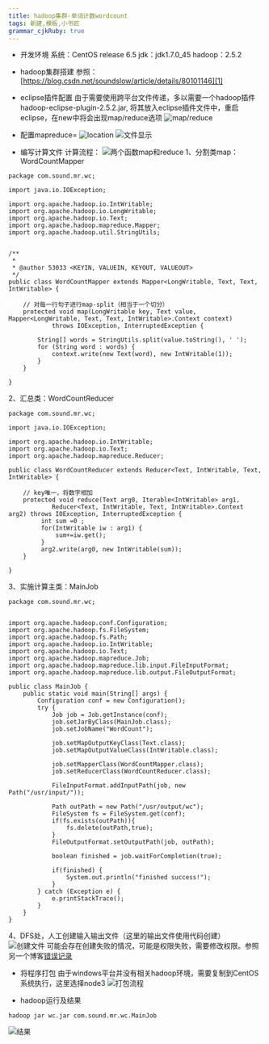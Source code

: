 ```yaml
---
title: hadoop集群-单词计数wordcount 
tags: 新建,模板,小书匠
grammar_cjkRuby: true
---
```

* 开发环境
系统：CentOS release 6.5
jdk：jdk1.7.0_45
hadoop：2.5.2

* hadoop集群搭建
参照：[https://blog.csdn.net/soundslow/article/details/80101146][1]

* eclipse插件配置
由于需要使用跨平台文件传递，多以需要一个hadoop插件hadoop-eclipse-plugin-2.5.2.jar,
将其放入eclipse插件文件中，重启eclipse，在new中将会出现map/reduce选项
![map/reduce][2]

* 配置mapreduce=
![location][3]
![文件显示][4]


* 编写计算文件
计算流程：
![两个函数map和reduce][5]
1、分割类map：WordCountMapper

``` stylus
package com.sound.mr.wc;

import java.io.IOException;

import org.apache.hadoop.io.IntWritable;
import org.apache.hadoop.io.LongWritable;
import org.apache.hadoop.io.Text;
import org.apache.hadoop.mapreduce.Mapper;
import org.apache.hadoop.util.StringUtils;


/**
 * 
 * @author 53033 <KEYIN, VALUEIN, KEYOUT, VALUEOUT>
 */
public class WordCountMapper extends Mapper<LongWritable, Text, Text, IntWritable> {

	// 对每一行句子进行map-split（相当于一个切分）
	protected void map(LongWritable key, Text value, Mapper<LongWritable, Text, Text, IntWritable>.Context context)
			throws IOException, InterruptedException {
		
		String[] words = StringUtils.split(value.toString(), ' ');
		for (String word : words) {
			context.write(new Text(word), new IntWritable(1));
		}
	}

}

```
2、汇总类：WordCountReducer

``` stylus
package com.sound.mr.wc;

import java.io.IOException;

import org.apache.hadoop.io.IntWritable;
import org.apache.hadoop.io.Text;
import org.apache.hadoop.mapreduce.Reducer;

public class WordCountReducer extends Reducer<Text, IntWritable, Text, IntWritable> {

	// key唯一，将数字相加
	protected void reduce(Text arg0, Iterable<IntWritable> arg1,
			Reducer<Text, IntWritable, Text, IntWritable>.Context arg2) throws IOException, InterruptedException {
		 int sum =0 ;
		 for(IntWritable iw : arg1) {
			 sum+=iw.get();
		 }
		 arg2.write(arg0, new IntWritable(sum));
	}

}

```
3、实施计算主类：MainJob

``` stylus
package com.sound.mr.wc;


import org.apache.hadoop.conf.Configuration;
import org.apache.hadoop.fs.FileSystem;
import org.apache.hadoop.fs.Path;
import org.apache.hadoop.io.IntWritable;
import org.apache.hadoop.io.Text;
import org.apache.hadoop.mapreduce.Job;
import org.apache.hadoop.mapreduce.lib.input.FileInputFormat;
import org.apache.hadoop.mapreduce.lib.output.FileOutputFormat;

public class MainJob {
	public static void main(String[] args) {
		Configuration conf = new Configuration();
		try {
			Job job = Job.getInstance(conf);
			job.setJarByClass(MainJob.class);
			job.setJobName("WordCount");
			
			job.setMapOutputKeyClass(Text.class);
			job.setMapOutputValueClass(IntWritable.class);
			
			job.setMapperClass(WordCountMapper.class);
			job.setReducerClass(WordCountReducer.class);
			
			FileInputFormat.addInputPath(job, new Path("/usr/input/"));
			
			Path outPath = new Path("/usr/output/wc");
			FileSystem fs = FileSystem.get(conf);
			if(fs.exists(outPath)){
				fs.delete(outPath,true);
			}
			FileOutputFormat.setOutputPath(job, outPath);
			
			boolean finished = job.waitForCompletion(true);
			
			if(finished) {
				System.out.println("finished success!");
			}
		} catch (Exception e) {
			e.printStackTrace();
		}
	}
}

```
4、DFS处，人工创建输入输出文件（这里的输出文件使用代码创建）
![创建文件][6]
可能会存在创建失败的情况，可能是权限失败，需要修改权限。参照另一个博客[错误记录][7]

* 将程序打包
由于windows平台并没有相关hadoop环境，需要复制到CentOS系统执行，这里选择node3
![打包流程][8]

* hadoop运行及结果

``` stylus
hadoop jar wc.jar com.sound.mr.wc.MainJob
```
![结果][9]


  [1]: https://blog.csdn.net/soundslow/article/details/80101146
  [2]: http://osiy4s0ad.bkt.clouddn.com/soundblog/1524822445936.jpg
  [3]: http://osiy4s0ad.bkt.clouddn.com/soundblog/1524822699237.jpg
  [4]: http://osiy4s0ad.bkt.clouddn.com/soundblog/1524822731474.jpg
  [5]: http://osiy4s0ad.bkt.clouddn.com/soundblog/1524822842508.jpg
  [6]: http://osiy4s0ad.bkt.clouddn.com/soundblog/1524823055468.jpg
  [7]: https://blog.csdn.net/soundslow/article/details/80111713
  [8]: http://osiy4s0ad.bkt.clouddn.com/soundblog/1524823321658.jpg
  [9]: http://osiy4s0ad.bkt.clouddn.com/soundblog/1524823604330.jpg
